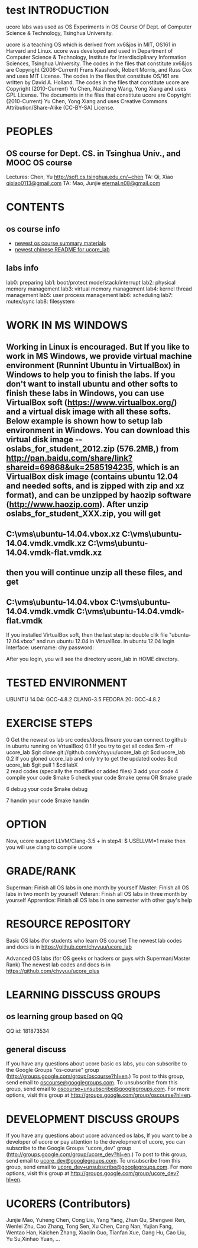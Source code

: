 test
INTRODUCTION
============
ucore labs was used as OS Experiments in OS Course Of Dept. of Computer Science & Technology, Tsinghua University.

ucore is a teaching OS which is derived from xv6&jos in MIT, OS161 in Harvard and Linux.
ucore was developed and used in Department of Computer Science & Technology, Institute for Interdisciplinary Information Sciences, Tsinghua University.
The codes in the files that constitute xv6&jos are Copyright (2006-Current) Frans Kaashoek, Robert Morris, and Russ Cox and uses MIT License.
The codes in the files that constitute OS/161 are written by David A. Holland.
The codes in the files that constitute ucore are Copyright (2010-Current) Yu Chen, Naizheng Wang, Yong Xiang and uses GPL License.
The documents in the files that constitute ucore are Copyright (2010-Current) Yu Chen, Yong Xiang and uses Creative Commons Attribution/Share-Alike (CC-BY-SA) License. 

PEOPLES 
========

OS course for Dept. CS. in Tsinghua Univ., and MOOC OS course
-----------------------------------
Lectures: Chen, Yu   http://soft.cs.tsinghua.edu.cn/~chen
TA: Qi, Xiao  qixiao0113@gmail.com
TA: Mao, Junjie eternal.n08@gmail.com

CONTENTS
========

os course info
----------------
* [newest os course summary materials](https://github.com/chyyuu/mooc_os)
* [newest chinese README for ucore_lab](https://github.com/chyyuu/ucore_lab/)

labs info
----------------
lab0: preparing
lab1: boot/protect mode/stack/interrupt
lab2: physical memory management
lab3: virtual memory management
lab4: kernel thread management
lab5: user process management
lab6: scheduling
lab7: mutex/sync
lab8: filesystem

WORK IN MS WINDOWS
==================
Working in Linux is encouraged. But If you like to work in MS Windows, we provide virtual machine environment (Runnint Ubuntu in VirtualBox) in
Windows to help you to finish the labs. If you don't want to install ubuntu and other softs to finish these labs in Windows, you can use 
VirtualBox soft (https://www.virtualbox.org/) and a virtual disk image with all these softs. Below example is shown how to setup lab environment in Windows.
You can download this virtual disk image -- oslabs_for_student_2012.zip (576.2MB,) from  http://pan.baidu.com/share/link?shareid=69868&uk=2585194235, which
is an VirtualBox disk image (contains ubuntu 12.04 and needed softs, and is zipped with zip and xz format), and can be unzipped 
by haozip software (http://www.haozip.com). 
After unzip oslabs_for_student_XXX.zip, you will get 
---
C:\vms\ubuntu-14.04.vbox.xz
C:\vms\ubuntu-14.04.vmdk.vmdk.xz
C:\vms\ubuntu-14.04.vmdk-flat.vmdk.xz
---
then you will continue unzip all these files, and get
---
C:\vms\ubuntu-14.04.vbox
C:\vms\ubuntu-14.04.vmdk.vmdk
C:\vms\ubuntu-14.04.vmdk-flat.vmdk
---
If you installed VirtualBox soft, then the last step is: double clik file "ubuntu-12.04.vbox" and run ubuntu 12.04 in VirtualBox.
In ubuntu 12.04 login Interface:
username: chy
password: <SPACE KEY>

After you login, you will see the directory ucore_lab in HOME directory.

TESTED ENVIRONMENT
==================
UBUNTU 14.04: GCC-4.8.2 CLANG-3.5
FEDORA 20: GCC-4.8.2

EXERCISE STEPS
==============
0 Get the newest os lab src codes/docs.(Insure you can connect to github in ubuntu running on VrtualBox)
0.1 If you try to get all codes
  $rm -rf ucore_lab
  $git clone git://github.com/chyyuu/ucore_lab.git
  $cd ucore_lab
0.2 If you gloned ucore_lab and only try to get the updated codes
  $cd ucore_lab
  $git pull
1 $cd labX  
2 read codes (specially the modified or added files)
3 add your code
4 compile your code
  $make
5 check your code
  $make qemu
OR
  $make grade

6 debug your code
  $make debug

7 handin your code
  $make handin

OPTION
==============
Now, ucore suuport LLVM/Clang-3.5 + 
in step4:
  $ USELLVM=1 make
then you will use clang to compile ucore

GRADE/RANK
==========
Superman: Finish all OS labs in one month by yourself
Master: Finish all OS labs in two month by yourself
Veteran: Finish all OS labs in three month by yourself
Apprentice: Finish all OS labs in one semester with other guy's help
 
RESOURCE REPOSITORY
===================
Basic OS labs (for students who learn OS course)
The newest lab codes and docs is in https://github.com/chyyuu/ucore_lab

Advanced OS labs (for OS geeks or hackers or guys with Superman/Master Rank)
The newest lab codes and docs is in https://github.com/chyyuu/ucore_plus

LEARNING DISSCUSS GROUPS
========================

os learning group based on QQ 
-------------------------------
QQ id: 181873534

general discuss
--------------------------------
If you have any questions about ucore basic os labs, 
you can subscribe to the Google Groups "os-course" group (http://groups.google.com/group/oscourse?hl=en.)
To post to this group, send email to oscourse@googlegroups.com.
To unsubscribe from this group, send email to oscourse+unsubscribe@googlegroups.com.
For more options, visit this group at http://groups.google.com/group/oscourse?hl=en.

DEVELOPMENT DISCUSS GROUPS
==========================
If you have any questions about ucore advanced os labs, 
If you want to be a developer of ucore or pay attention to the development of ucore, 
you can subscribe to the Google Groups "ucore_dev" group (http://groups.google.com/group/ucore_dev?hl=en.)
To post to this group, send email to ucore_dev@googlegroups.com.
To unsubscribe from this group, send email to ucore_dev+unsubscribe@googlegroups.com.
For more options, visit this group at http://groups.google.com/group/ucore_dev?hl=en.

UCORERS (Contributors)
======================
Junjie Mao, Yuheng Chen, Cong Liu, Yang Yang, Zhun Qu, Shengwei Ren, Wenlei Zhu, Cao Zhang, Tong Sen, Xu Chen, 
Cang Nan, Yujian Fang, Wentao Han, Kaichen Zhang, Xiaolin Guo, Tianfan Xue, Gang Hu, Cao Liu, Yu Su,Xinhao Yuan, ...
